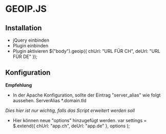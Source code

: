 GEOIP.JS
==============

Installation
--------------

- jQuery einbinden
- Plugin einbinden
- Plugin aktivieren
	$("body").geoip({
		chUrl: "URL FÜR CH",
		deUrl: "URL FÜR DE"
	});
	
Konfiguration
--------------

**Empfehlung**
- In der Apache Konfiguration, sollte der Eintrag "server_alias" wie folgt aussehen.
	ServerAlias *.domain.tld

*Dies hier ist nur wichtig, falls das Script erweitert werden soll*

- Hier können neue "options" hinzugefügt werden.
	var settings = $.extend({
		chUrl: "app.ch",
		deUrl: "app.de"
	}, options );
